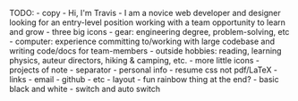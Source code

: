 TODO:
	- copy
		- Hi, I'm Travis
		- I am a novice web developer and designer looking for an entry-level position working with a team opportunity to learn and grow
		- three big icons
			- gear: engineering degree, problem-solving, etc
			- computer: experience committing to/working with large codebase and writing code/docs for team-members
			- outside hobbies: reading, learning physics, auteur directors, hiking & camping, etc.
		- more little icons
			- projects of note
			- separator
			- personal info
			- resume css not pdf/LaTeX
		- links
			- email
			- github
			- etc
	- layout
		- fun rainbow thing at the end?
		- basic black and white
		- switch and auto switch